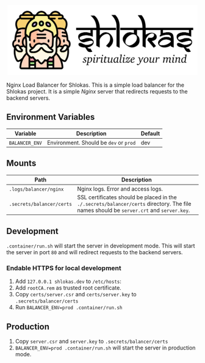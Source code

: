 <a href="https://github.com/akdasa-studios/shlokas">
  <p align="center">
    <img src="https://raw.githubusercontent.com/akdasa-studios/shlokas/main/docs/logo.svg" height="184px"/>
  </p>
</a>

Nginx Load Balancer for Shlokas. This is a simple load balancer for the Shlokas project. It is a simple _Nginx_ server that redirects requests to the backend servers.

## Environment Variables

| Variable       | Description                            | Default |
| -------------- | -------------------------------------- | ------- |
| `BALANCER_ENV` | Environment. Should be `dev` or `prod` | dev     |


## Mounts

| Path                      | Description                                                                                                                                 |
| ------------------------- | ------------------------------------------------------------------------------------------------------------------------------------------- |
| `.logs/balancer/nginx`    | Nginx logs. Error and access logs.                                                                                                          |
| `.secrets/balancer/certs` | SSL certificates should be placed in the `./.secrets/balancer/certs` directory. The file names should be `server.crt` and `server.key`. |


## Development

`.container/run.sh` will start the server in development mode. This will start the server in port `80` and will redirect requests to the backend servers.

### Endable HTTPS for local development

1. Add `127.0.0.1 shlokas.dev` to `/etc/hosts`:
2. Add `rootCA.rem` as trusted root certificate.
3. Copy `certs/server.csr` and `certs/server.key` to `.secrets/balancer/certs`
4. Run `BALANCER_ENV=prod .container/run.sh`


## Production

1. Copy `server.csr` and `server.key` to `.secrets/balancer/certs`
2. `BALANCER_ENV=prod .container/run.sh` will start the server in production mode.

